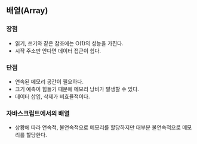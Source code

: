 ## 배열(Array)

### 장점

- 읽기, 쓰기와 같은 참조에는 O(1)의 성능을 가진다.
- 시작 주소만 안다면 데이터 접근이 쉽다.

### 단점

- 연속된 메모리 공간이 필요하다.
- 크기 예측이 힘들기 때문에 메모리 낭비가 발생할 수 있다.
- 데이터 삽입, 삭제가 비효율적이다.

### 자바스크립트에서의 배열

- 상황에 따라 연속적, 불연속적으로 메모리를 할당하지만 대부분 불연속적으로 메모리를 할당한다.
